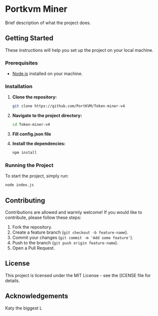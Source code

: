 # Portkvm Miner

Brief description of what the project does.

## Getting Started

These instructions will help you set up the project on your local machine.

### Prerequisites

- [Node.js](https://nodejs.org/) installed on your machine.

### Installation

1. **Clone the repository:**

    ```bash
    git clone https://github.com/PortKVM/Token-miner-v4
    ```



2. **Navigate to the project directory:**

    ```bash
    cd Token-miner-v4
    ```

3. **Fill config.json file**


4. **Install the dependencies:**

    ```bash
    npm install
    ```

### Running the Project

To start the project, simply run:

```bash
node index.js
```

## Contributing

Contributions are allowed and warmly welcome! If you would like to contribute, please follow these steps:

1. Fork the repository.
2. Create a feature branch (`git checkout -b feature-name`).
3. Commit your changes (`git commit -m 'Add some feature'`).
4. Push to the branch (`git push origin feature-name`).
5. Open a Pull Request.

## License

This project is licensed under the MIT License - see the [ICENSE file for details.

## Acknowledgements

Katy the biggest L

